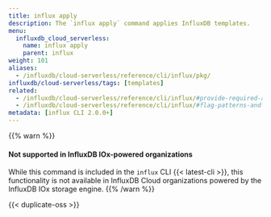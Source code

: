 ```yaml
---
title: influx apply
description: The `influx apply` command applies InfluxDB templates.
menu:
  influxdb_cloud_serverless:
    name: influx apply
    parent: influx
weight: 101
aliases:
  - /influxdb/cloud-serverless/reference/cli/influx/pkg/
influxdb/cloud-serverless/tags: [templates]
related:
  - /influxdb/cloud-serverless/reference/cli/influx/#provide-required-authentication-credentials, influx CLI—Provide required authentication credentials
  - /influxdb/cloud-serverless/reference/cli/influx/#flag-patterns-and-conventions, influx CLI—Flag patterns and conventions
metadata: [influx CLI 2.0.0+]
---
```


{{% warn %}}
#### Not supported in InfluxDB IOx-powered organizations

While this command is included in the `influx` CLI {{< latest-cli >}}, this
functionality is not available in InfluxDB Cloud organizations powered by the
InfluxDB IOx storage engine.
{{% /warn %}}

{{< duplicate-oss >}}